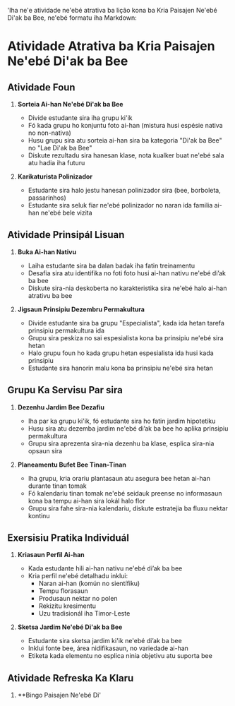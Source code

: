 'Iha ne'e atividade ne'ebé atrativa ba lição kona ba Kria Paisajen Ne'ebé Di'ak ba Bee, ne'ebé formatu iha Markdown:

# Atividade Atrativa ba Kria Paisajen Ne'ebé Di'ak ba Bee 

## Atividade Foun

1. **Sorteia Ai-han Ne'ebé Di'ak ba Bee**
   - Divide estudante sira iha grupu ki'ik
   - Fó kada grupu ho konjuntu foto ai-han (mistura husi espésie nativa no non-nativa)
   - Husu grupu sira atu sorteia ai-han sira ba kategoria "Di'ak ba Bee" no "Lae Di'ak ba Bee"
   - Diskute rezultadu sira hanesan klase, nota kualker buat ne'ebé sala atu hadia iha futuru

2. **Karikaturista Polinizador**
   - Estudante sira halo jestu hanesan polinizador sira (bee, borboleta, passarinhos)
   - Estudante sira seluk fiar ne'ebé polinizador no naran ida familia ai-han ne'ebé bele vizita

## Atividade Prinsipál Lisuan

1. **Buka Ai-han Nativu**
   - Laiha estudante sira ba dalan badak iha fatin treinamentu
   - Desafia sira atu identifika no foti foto husi ai-han nativu ne'ebé di’ak ba bee
   - Diskute sira-nia deskoberta no karakteristika sira ne'ebé halo ai-han atrativu ba bee

2. **Jigsaun Prinsipiu Dezembru Permakultura**
   - Divide estudante sira ba grupu "Especialista", kada ida hetan tarefa prinsipiu permakultura ida
   - Grupu sira peskiza no sai espesialista kona ba prinsipiu ne'ebé sira hetan
   - Halo grupu foun ho kada grupu hetan espesialista ida husi kada prinsipiu
   - Estudante sira hanorin malu kona ba prinsipiu ne'ebé sira hetan

## Grupu Ka Servisu Par sira

1. **Dezenhu Jardim Bee Dezafiu**
   - Iha par ka grupu ki'ik, fó estudante sira ho fatin jardim hipotetiku
   - Husu sira atu dezemba jardim ne'ebé di’ak ba bee ho aplika prinsipiu permakultura
   - Grupu sira aprezenta sira-nia dezenhu ba klase, esplica sira-nia opsaun sira

2. **Planeamentu Bufet Bee Tinan-Tinan**
   - Iha grupu, kria orariu plantasaun atu asegura bee hetan ai-han durante tinan tomak
   - Fó kalendariu tinan tomak ne'ebé seidauk preense no informasaun kona ba tempu ai-han sira lokál halo flor
   - Grupu sira fahe sira-nia kalendariu, diskute estratejia ba fluxu nektar kontinu

## Exersisiu Pratika Individuál

1. **Kriasaun Perfil Ai-han**
   - Kada estudante hili ai-han nativu ne'ebé di’ak ba bee
   - Kria perfil ne'ebé detalhadu inklui:
     * Naran ai-han (komún no sientífiku)
     * Tempu florasaun
     * Produsaun nektar no polen
     * Rekizitu kresimentu
     * Uzu tradisionál iha Timor-Leste

2. **Sketsa Jardim Ne'ebé Di'ak ba Bee**
   - Estudante sira sketsa jardim ki'ik ne'ebé di’ak ba bee
   - Inklui fonte bee, área nidifikasaun, no variedade ai-han
   - Etiketa kada elementu no esplica ninia objetivu atu suporta bee

## Atividade Refreska Ka Klaru

1. **Bingo Paisajen Ne'ebé Di'